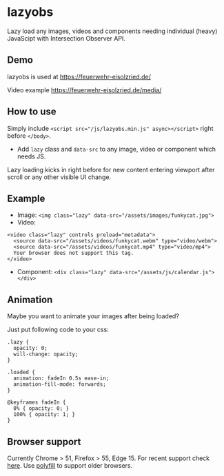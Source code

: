 # lazyobs
Lazy load any images, videos and components needing individual (heavy) JavaScipt with Intersection Observer API.

## Demo
lazyobs is used at https://feuerwehr-eisolzried.de/

Video example https://feuerwehr-eisolzried.de/media/

## How to use
Simply include `<script src="/js/lazyobs.min.js" async></script>` right before `</body>`.

* Add `lazy` class and `data-src` to any image, video or component which needs JS.

Lazy loading kicks in right before for new content entering viewport after scroll or any other visible UI change.

## Example
* Image: `<img class="lazy" data-src="/assets/images/funkycat.jpg">`
* Video:
```
<video class="lazy" controls preload="metadata">
  <source data-src="/assets/videos/funkycat.webm" type="video/webm">
  <source data-src="/assets/videos/funkycat.mp4" type="video/mp4">  
  Your browser does not support this tag.
</video>
```
* Component: `<div class="lazy" data-src="/assets/js/calendar.js"></div>`

## Animation
Maybe you want to animate your images after being loaded?

Just put following code to your css:
```
.lazy {
  opacity: 0;
  will-change: opacity;
}

.loaded {
  animation: fadeIn 0.5s ease-in;
  animation-fill-mode: forwards;
}

@keyframes fadeIn {
  0% { opacity: 0; }
  100% { opacity: 1; }
}
```

## Browser support
Currently Chrome > 51, Firefox > 55, Edge 15. For recent support check [here](https://caniuse.com/#search=IntersectionObserver). Use [polyfill](https://github.com/w3c/IntersectionObserver/tree/master/polyfill) to support older browsers.
